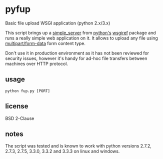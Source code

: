 # pyfup

Basic file upload WSGI application (python 2.x/3.x)

This script brings up a
[simple\_server](http://docs.python.org/3.3/library/wsgiref.html#module-wsgiref.simple_server)
from [python's](http://python.org/)
[wsgiref](http://docs.python.org/3.3/library/wsgiref.html) package and runs
a really simple web application on it. It allows to upload any file using
[multipart/form-data](http://www.w3.org/TR/html401/interact/forms.html#h-17.13.4.2)
form content type.

Don't use it in production environment as it has not been
reviewed for security issues, however it's handy for ad-hoc
file transfers between machines over HTTP protocol.


## usage

    python fup.py [PORT]


## license

BSD 2-Clause


## notes

The script was tested and is known to work with python versions 2.7.2, 2.7.3,
2.7.5, 3.3.0, 3.3.2 and 3.3.3 on linux and windows.
